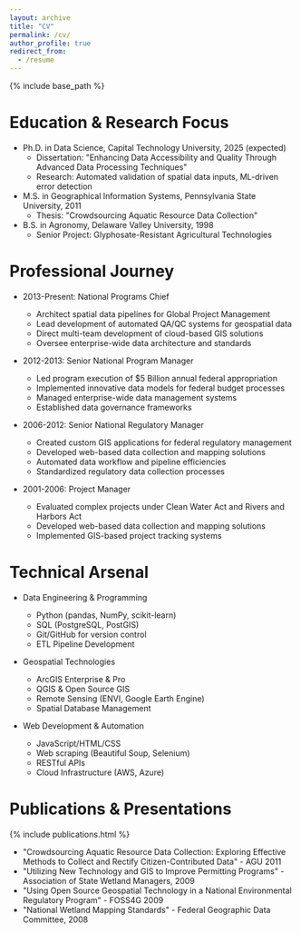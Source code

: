 ```yaml
---
layout: archive
title: "CV"
permalink: /cv/
author_profile: true
redirect_from:
  - /resume
---
```

{% include base_path %}

Education & Research Focus 
======
* Ph.D. in Data Science, Capital Technology University, 2025 (expected)
  * Dissertation: "Enhancing Data Accessibility and Quality Through Advanced Data Processing Techniques"
  * Research: Automated validation of spatial data inputs, ML-driven error detection
* M.S. in Geographical Information Systems, Pennsylvania State University, 2011
  * Thesis: "Crowdsourcing Aquatic Resource Data Collection"
* B.S. in Agronomy, Delaware Valley University, 1998
  * Senior Project: Glyphosate-Resistant Agricultural Technologies

Professional Journey 
======
* 2013-Present: National Programs Chief
  * Architect spatial data pipelines for Global Project Management
  * Lead development of automated QA/QC systems for geospatial data
  * Direct multi-team development of cloud-based GIS solutions
  * Oversee enterprise-wide data architecture and standards

* 2012-2013: Senior National Program Manager
  * Led program execution of $5 Billion annual federal appropriation
  * Implemented innovative data models for federal budget processes
  * Managed enterprise-wide data management systems
  * Established data governance frameworks

* 2006-2012: Senior National Regulatory Manager
  * Created custom GIS applications for federal regulatory management 
  * Developed web-based data collection and mapping solutions
  * Automated data workflow and pipeline efficiencies
  * Standardized regulatory data collection processes

* 2001-2006: Project Manager
  * Evaluated complex projects under Clean Water Act and Rivers and Harbors Act
  * Developed web-based data collection and mapping solutions
  * Implemented GIS-based project tracking systems

Technical Arsenal 
======
* Data Engineering & Programming
  * Python (pandas, NumPy, scikit-learn)
  * SQL (PostgreSQL, PostGIS)
  * Git/GitHub for version control
  * ETL Pipeline Development

* Geospatial Technologies
  * ArcGIS Enterprise & Pro
  * QGIS & Open Source GIS
  * Remote Sensing (ENVI, Google Earth Engine)
  * Spatial Database Management

* Web Development & Automation
  * JavaScript/HTML/CSS
  * Web scraping (Beautiful Soup, Selenium)
  * RESTful APIs
  * Cloud Infrastructure (AWS, Azure)

Publications & Presentations 
======
{% include publications.html %}
* "Crowdsourcing Aquatic Resource Data Collection: Exploring Effective Methods to Collect and Rectify Citizen-Contributed Data" - AGU 2011
* "Utilizing New Technology and GIS to Improve Permitting Programs" - Association of State Wetland Managers, 2009
* "Using Open Source Geospatial Technology in a National Environmental Regulatory Program" - FOSS4G 2009
* "National Wetland Mapping Standards" - Federal Geographic Data Committee, 2008

